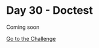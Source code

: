 # Day 30 - Doctest

Coming soon

[Go to the Challenge](https://github.com/estebansolo/Python30/blob/master/docs/Day%2030%20-%20Doctest/exercise.py)